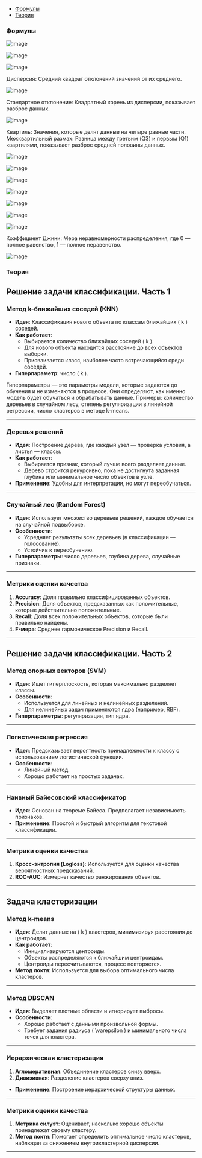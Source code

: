 - [Формулы](#formula)
- [Теория](#theory)

<a name="formula"></a> 
### Формулы
![image](https://github.com/user-attachments/assets/d6b3b396-6a9e-49d4-a414-04e867c9fa3f)

![image](https://github.com/user-attachments/assets/122afef1-a7b6-4dd6-a7f2-b2c5ba5cd20d)

![image](https://github.com/user-attachments/assets/9f6d9991-bf0b-455c-9e1e-5b3cfc61c84d)

Дисперсия: Средний квадрат отклонений значений от их среднего.

![image](https://github.com/user-attachments/assets/7e662101-bc67-42dd-911d-0dab948af51b)

Стандартное отклонение: Квадратный корень из дисперсии, показывает разброс данных.

![image](https://github.com/user-attachments/assets/f6d4f597-6fb3-40c8-bf1c-ee7180abbbd5)

Квартиль: Значения, которые делят данные на четыре равные части.
Межквартильный размах: Разница между третьим (Q3) и первым (Q1) квартилями, показывает разброс средней половины данных.

![image](https://github.com/user-attachments/assets/9cfb74a6-0a6c-4633-a0e1-8e2e6f2caffb)

![image](https://github.com/user-attachments/assets/043f5d72-d908-4b0a-9ab7-01e8af34aee6)

![image](https://github.com/user-attachments/assets/22e5c7e2-6054-4979-a505-a6ef9cecd3ef)

![image](https://github.com/user-attachments/assets/01a9eada-6b65-480f-8b7b-568bbf868b5b)

![image](https://github.com/user-attachments/assets/fed792fd-ef9d-4a8f-9b79-609f256fe47e)

![image](https://github.com/user-attachments/assets/38bf04e2-ca72-4448-8739-503e9790bfd5)

![image](https://github.com/user-attachments/assets/9d0ecece-56d1-4304-a6f4-e88080037e6f)

Коэффициент Джини: Мера неравномерности распределения, где 0 — полное равенство, 1 — полное неравенство.

![image](https://github.com/user-attachments/assets/f4890640-5619-4878-bb6b-be81b9d101c6)



<a name="theory"></a> 
### Теория
## Решение задачи классификации. Часть 1

### Метод k-ближайших соседей (KNN)
- **Идея**: Классификация нового объекта по классам ближайших \( k \) соседей.
- **Как работает**:
  - Выбирается количество ближайших соседей \( k \).
  - Для нового объекта находится расстояние до всех объектов выборки.
  - Присваивается класс, наиболее часто встречающийся среди соседей.
- **Гиперпараметр**: число \( k \).

Гиперпараметры — это параметры модели, которые задаются до обучения и не изменяются в процессе. Они определяют, как именно модель будет обучаться и обрабатывать данные. Примеры: количество деревьев в случайном лесу, степень регуляризации в линейной регрессии, число кластеров в методе k-means.

---

### Деревья решений
- **Идея**: Построение дерева, где каждый узел — проверка условия, а листья — классы.
- **Как работает**:
  - Выбирается признак, который лучше всего разделяет данные.
  - Дерево строится рекурсивно, пока не достигнута заданная глубина или минимальное число объектов в узле.
- **Применение**: Удобны для интерпретации, но могут переобучаться.

---

### Случайный лес (Random Forest)
- **Идея**: Использует множество деревьев решений, каждое обучается на случайной подвыборке.
- **Особенности**:
  - Усредняет результаты всех деревьев (в классификации — голосование).
  - Устойчив к переобучению.
- **Гиперпараметры**: число деревьев, глубина дерева, случайные признаки.

---

### Метрики оценки качества
1. **Accuracy**: Доля правильно классифицированных объектов.
2. **Precision**: Доля объектов, предсказанных как положительные, которые действительно положительные.
3. **Recall**: Доля всех положительных объектов, которые были правильно найдены.
4. **F-мера**: Среднее гармоническое Precision и Recall.

---

## Решение задачи классификации. Часть 2

### Метод опорных векторов (SVM)
- **Идея**: Ищет гиперплоскость, которая максимально разделяет классы.
- **Особенности**:
  - Используется для линейных и нелинейных разделений.
  - Для нелинейных задач применяются ядра (например, RBF).
- **Гиперпараметры**: регуляризация, тип ядра.

---

### Логистическая регрессия
- **Идея**: Предсказывает вероятность принадлежности к классу с использованием логистической функции.
- **Особенности**:
  - Линейный метод.
  - Хорошо работает на простых задачах.

---

### Наивный Байесовский классификатор
- **Идея**: Основан на теореме Байеса. Предполагает независимость признаков.
- **Применение**: Простой и быстрый алгоритм для текстовой классификации.

---

### Метрики оценки качества
1. **Кросс-энтропия (Logloss)**: Используется для оценки качества вероятностных предсказаний.
2. **ROC-AUC**: Измеряет качество ранжирования объектов.

---

## Задача кластеризации

### Метод k-means
- **Идея**: Делит данные на \( k \) кластеров, минимизируя расстояния до центроидов.
- **Как работает**:
  - Инициализируются центроиды.
  - Объекты распределяются к ближайшим центроидам.
  - Центроиды пересчитываются, процесс повторяется.
- **Метод локтя**: Используется для выбора оптимального числа кластеров.

---

### Метод DBSCAN
- **Идея**: Выделяет плотные области и игнорирует выбросы.
- **Особенности**:
  - Хорошо работает с данными произвольной формы.
  - Требует задания радиуса \( \varepsilon \) и минимального числа точек для кластера.

---

### Иерархическая кластеризация
1. **Агломеративная**: Объединение кластеров снизу вверх.
2. **Дивизивная**: Разделение кластеров сверху вниз.
- **Применение**: Построение иерархической структуры данных.

---

### Метрики оценки качества
1. **Метрика силуэт**: Оценивает, насколько хорошо объекты принадлежат своему кластеру.
2. **Метод локтя**: Помогает определить оптимальное число кластеров, наблюдая за снижением внутрикластерной дисперсии.

---

